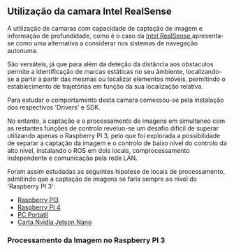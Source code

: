 ## Utilização da camara Intel RealSense
A utilização de camaras com capacidade de captação de imagem e informação de profundidade, como é o caso da [Intel RealSense](./Camara%20Intel%20RealSense.md),apresenta-se como uma alternativa a considerar nos sistemas de navegação autonuma.

São versáteis, já que para além da deteção da distância aos obstaculos permite a identificação de marcas estáticas no seu âmbiente, localizando-se a partir a partir das mesmas ou localizar elementos móveis, permitindo o establecimento de trajetórias em função da sua localização relativa.

Para estudar o comportamento desta camara comessou-se pela instalação dos respectivos 'Drivers' e SDK.

No entanto, a captação e o processamento de imagens em simultaneo com as restantes funções de controlo reveluo-se um desafio dificil de superar utilizando apenas o Raspberry PI 3, pelo que foi explorada a possibilidade de separar a captação da imagem e o controlo de baixo nível do controlo da alto nivel, instalando o ROS em dois locais, comprocessamento independente e comunicação pela rede LAN.

Foram assim estudadas as seguintes hipotese de locais de processamento, admitindo que a captação de imagens se faria sempre ao nível do 'Raspberry PI 3':
- [Raspberry PI3](#Processamento-da-Imagem-no-Raspberry-PI-3)
- [Raspberry PI 4](#Processamento-da-Imagem-no-Raspberry-PI-4)
- [PC Portatil]()
- [Carta Nvidia Jetson Nano]()

### Processamento da Imagem no Raspberry PI 3
